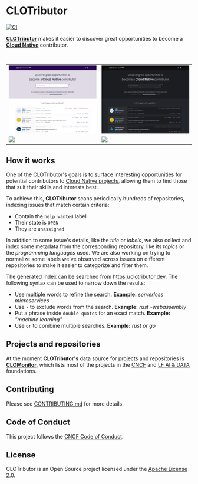 # CLOTributor

[![CI](https://github.com/cncf/clotributor/workflows/CI/badge.svg)](https://github.com/cncf/clotributor/actions?query=workflow%3ACI)

[**CLOTributor**](https://clotributor.dev) makes it easier to discover great opportunities to become a [**Cloud Native**](https://www.cncf.io) contributor.

<br/>
<table>
    <tr>
        <td width="50%"><img src="docs/screenshots/home-light.png?raw=true"></td>
        <td width="50%"><img src="docs/screenshots/home-dark.png?raw=true"></td>
    </tr>
    <tr>
        <td width="50%"><img src="docs/screenshots/search-light.png?raw=true"></td>
        <td width="50%"><img src="docs/screenshots/search-dark.png?raw=true"></td>
    </tr>
</table>

## How it works

One of the CLOTributor's goals is to surface interesting opportunities for potential contributors to [Cloud Native projects](https://www.cncf.io/projects/), allowing them to find those that suit their skills and interests best.

To achieve this, **CLOTributor** scans periodically hundreds of repositories, indexing issues that match certain criteria:

- Contain the `help wanted` label
- Their state is `OPEN`
- They are `unassigned`

In addition to some issue's details, like the *title* or *labels*, we also collect and index some metadata from the corresponding repository, like its *topics* or the *programming languages* used. We are also working on trying to normalize some labels we've observed across issues on different repositories to make it easier to categorize and filter them.

The generated index can be searched from <https://clotributor.dev>. The following syntax can be used to narrow down the results:

- Use multiple words to refine the search. **Example:** *serverless microservices*
- Use `-` to exclude words from the search. **Example:** *rust -webassembly*
- Put a phrase inside `double quotes` for an exact match. **Example:** *"machine learning"*
- Use `or` to combine multiple searches. **Example:** *rust or go*

## Projects and repositories

At the moment **CLOTributor's** data source for projects and repositories is [**CLOMonitor**](https://github.com/cncf/clomonitor#projects), which lists most of the projects in the [CNCF](https://www.cncf.io/projects/) and [LF AI & DATA](https://lfaidata.foundation/projects/) foundations.

## Contributing

Please see [CONTRIBUTING.md](./CONTRIBUTING.md) for more details.

## Code of Conduct

This project follows the [CNCF Code of Conduct](https://github.com/cncf/foundation/blob/master/code-of-conduct.md).

## License

CLOTributor is an Open Source project licensed under the [Apache License 2.0](https://www.apache.org/licenses/LICENSE-2.0).
